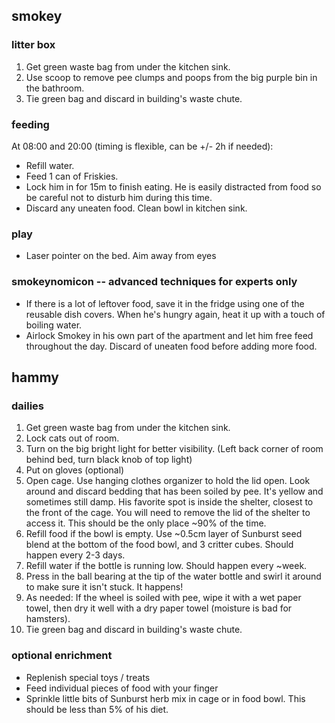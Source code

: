 ## smokey

### litter box
1. Get green waste bag from under the kitchen sink.
2. Use scoop to remove pee clumps and poops from the big purple bin in the
   bathroom.
3. Tie green bag and discard in building's waste chute.

### feeding

At 08:00 and 20:00 (timing is flexible, can be +/- 2h if needed):

- Refill water.
- Feed 1 can of Friskies.
- Lock him in for 15m to finish eating. He is easily distracted from food so be
  careful not to disturb him during this time.
- Discard any uneaten food. Clean bowl in kitchen sink.

### play

- Laser pointer on the bed. Aim away from eyes

### smokeynomicon -- advanced techniques for experts only
- If there is a lot of leftover food, save it in the fridge using one of the
  reusable dish covers. When he's hungry again, heat it up with a touch of
  boiling water.
- Airlock Smokey in his own part of the apartment and let him free feed
  throughout the day. Discard of uneaten food before adding more food.

## hammy

### dailies
1. Get green waste bag from under the kitchen sink.
2. Lock cats out of room.
3. Turn on the big bright light for better visibility. (Left back corner of
   room behind bed, turn black knob of top light)
4. Put on gloves (optional)
5. Open cage. Use hanging clothes organizer to hold the lid open. Look around
   and discard bedding that has been soiled by pee. It's yellow and sometimes
   still damp. His favorite spot is inside the shelter, closest to the front of
   the cage. You will need to remove the lid of the shelter to access it. This
   should be the only place ~90% of the time.
6. Refill food if the bowl is empty. Use ~0.5cm layer of Sunburst seed blend at
   the bottom of the food bowl, and 3 critter cubes. Should happen every 2-3
   days.
7. Refill water if the bottle is running low. Should happen every ~week.
8. Press in the ball bearing at the tip of the water bottle and swirl it around
   to make sure it isn't stuck. It happens!
9. As needed: If the wheel is soiled with pee, wipe it with a wet paper towel,
   then dry it well with a dry paper towel (moisture is bad for hamsters).
10. Tie green bag and discard in building's waste chute.

### optional enrichment
- Replenish special toys / treats
- Feed individual pieces of food with your finger
- Sprinkle little bits of Sunburst herb mix in cage or in food bowl. This
  should be less than 5% of his diet.

